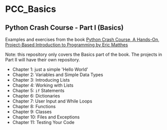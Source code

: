 # PCC_Basics
## Python Crash Course - Part I (Basics)
Examples and exercises from the book [Python Crash Course, A Hands-On, Project-Based Introduction to Programming by Eric Matthes](https://nostarch.com/pythoncrashcourse2e)

Note: this repository only covers the Basics part of the book. The projects in Part II will have their own repository.

- Chapter 1: just a simple 'Hello World'
- Chapter 2: Variables and Simple Data Types
- Chapter 3: Introducing Lists
- Chapter 4: Working with Lists
- Chapter 5: `if` Statements
- Chapter 6: Dictionaries
- Chapter 7: User Input and While Loops
- Chapter 8: Functions
- Chapter 9: Classes
- Chapter 10: Files and Exceptions
- Chapter 11: Testing Your Code
